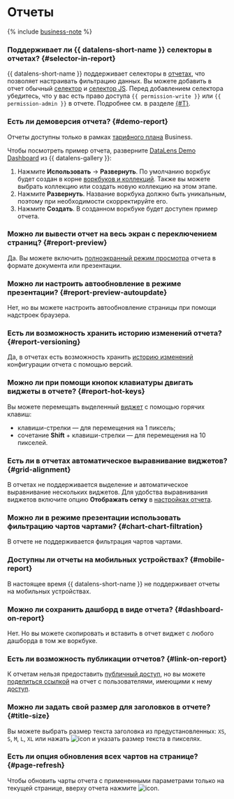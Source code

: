 
# Отчеты


{% include [business-note](../../_includes/datalens/datalens-functionality-available-business-note.md) %}


### Поддерживает ли {{ datalens-short-name }} селекторы в отчетах? {#selector-in-report}

{{ datalens-short-name }} поддерживает селекторы в [отчетах](../../datalens/reports/index.md), что позволяет настраивать фильтрацию данных. Вы можете добавить в отчет обычный [селектор](../../datalens/dashboard/selector.md) и [селектор JS](../../datalens/charts/editor/widgets/controls.md). Перед добавлением селектора убедитесь, что у вас есть право доступа `{{ permission-write }}` или `{{ permission-admin }}` в отчете. Подробнее см. в разделе [{#T}](../../datalens/security/manage-access.md).


### Есть ли демоверсия отчета? {#demo-report}

Отчеты доступны только в рамках [тарифного плана](../../datalens/pricing.md#service-plans) Business.

Чтобы посмотреть пример отчета, разверните [DataLens Demo Dashboard](https://datalens.yandex.cloud/gallery/wcyljs3cf5mwi) из {{ datalens-gallery }}:

1. Нажмите **Использовать** → **Развернуть**. По умолчанию воркбук будет создан в корне [воркбуков и коллекций](../../datalens/workbooks-collections/index.md). Также вы можете выбрать коллекцию или создать новую коллекцию на этом этапе.
1. Нажмите **Развернуть**. Название воркбука должно быть уникальным, поэтому при необходимости скорректируйте его.
1. Нажмите **Создать**. В созданном воркбуке будет доступен пример отчета.


### Можно ли вывести отчет на весь экран с переключением страниц? {#report-preview}

Да. Вы можете включить [полноэкранный режим просмотра](../../datalens/reports/report-operations.md#report-preview) отчета в формате документа или презентации.

### Можно ли настроить автообновление в режиме презентации? {#report-preview-autoupdate}

Нет, но вы можете настроить автообновление страницы при помощи надстроек браузера.

### Есть ли возможность хранить историю изменений отчета? {#report-versioning}

Да, в отчетах есть возможность хранить [историю изменений](../../datalens/reports/versioning.md) конфигурации отчета с помощью версий.

### Можно ли при помощи кнопок клавиатуры двигать виджеты в отчете? {#report-hot-keys}

Вы можете перемещать выделенный [виджет](../../datalens/reports/report-operations.md#add-widget) с помощью горячих клавиш:

* клавиши-стрелки — для перемещения на 1 пиксель;
* сочетание **Shift** + клавиши-стрелки — для перемещения на 10 пикселей.

### Есть ли в отчетах автоматическое выравнивание виджетов? {#grid-alignment}

В отчетах не поддерживается выделение и автоматическое выравнивание нескольких виджетов. Для удобства выравнивания виджетов включите опцию **Отображать сетку** в [настройках отчета](../../datalens/reports/report-operations.md#report-settings).

### Можно ли в режиме презентации использовать фильтрацию чартов чартами? {#chart-chart-filtration}

В отчете не поддерживается фильтрация чартов чартами.

### Доступны ли отчеты на мобильных устройствах? {#mobile-report}

В настоящее время {{ datalens-short-name }} не поддерживает отчеты на мобильных устройствах.

### Можно ли сохранить дашборд в виде отчета?  {#dashboard-on-report}

Нет. Но вы можете скопировать и вставить в отчет виджет с любого дашборда в том же воркбуке.


### Есть ли возможность публикации отчетов? {#link-on-report}

К отчетам нельзя предоставить [публичный доступ](../../datalens/concepts/datalens-public.md), но вы можете [поделиться ссылкой](../../datalens/reports/report-operations.md#link-on-report) на отчет с пользователями, имеющими к нему [доступ](../../datalens/security/).


### Можно ли задать свой размер для заголовков в отчете? {#title-size}

Вы можете выбрать размер текста заголовка из предустановленных: `XS`, `S`, `M`, `L`, `XL` или нажать ![icon](../../_assets/console-icons/pencil-to-line.svg) и указать размер текста в пикселях.

### Есть ли опция обновления всех чартов на странице? {#page-refresh}

Чтобы обновить чарты отчета с примененными параметрами только на текущей странице, вверху отчета нажмите ![icon](../../_assets/console-icons/arrows-rotate-right.svg).
